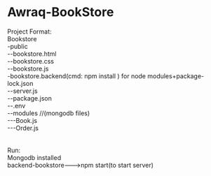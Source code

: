 # Awraq-BookStore<br>
Project Format:<br>
Bookstore<br>
  -public<br>
     --bookstore.html<br>
     --bookstore.css<br>
     --bookstore.js<br>
  -bookstore.backend(cmd: npm install ) for node modules+package-lock.json <br>
     --server.js <br>
     --package.json <br>
     --.env <br>
     --modules //(mongodb files) <br>
        ---Book.js <br>
        ---Order.js <br>
<br><br>
Run:   <br>
Mongodb installed <br>
backend-bookstore--->npm start(to start server)<br>
